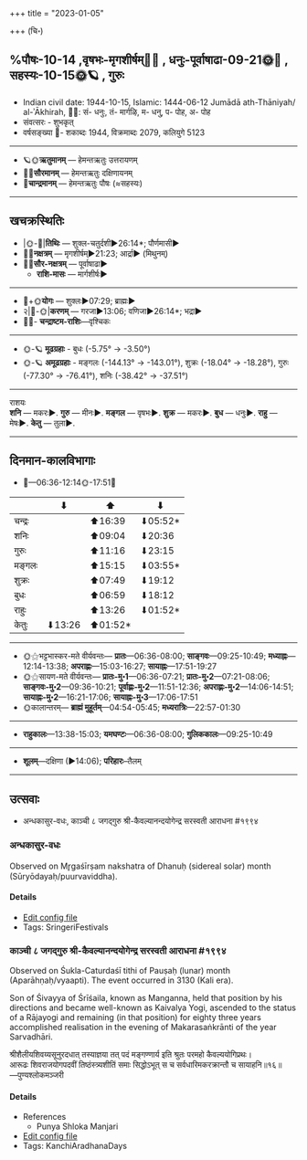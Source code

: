 +++
title = "2023-01-05"

+++
(चि॰)
## %पौषः-10-14  ,वृषभः-मृगशीर्षम्🌛🌌  ,  धनुः-पूर्वाषाढा-09-21🌞🌌  ,  सहस्यः-10-15🌞🪐  , गुरुः
- Indian civil date: 1944-10-15, Islamic: 1444-06-12 Jumādā ath-Thāniyah/ al-ʾĀkhirah, 🌌🌞: सं- धनुः, तं- मार्गऴि, म- धनु, प- पोह, अ- पोह
- संवत्सरः - शुभकृत्
- वर्षसङ्ख्या 🌛- शकाब्दः 1944, विक्रमाब्दः 2079, कलियुगे 5123
___________________
- 🪐🌞**ऋतुमानम्** — हेमन्तऋतुः उत्तरायणम्
- 🌌🌞**सौरमानम्** — हेमन्तऋतुः दक्षिणायनम्
- 🌛**चान्द्रमानम्** — हेमन्तऋतुः पौषः (≈सहस्यः)
___________________


## खचक्रस्थितिः
- |🌞-🌛|**तिथिः** — शुक्ल-चतुर्दशी►26:14*; पौर्णमासी►  
- 🌌🌛**नक्षत्रम्** — मृगशीर्षम्►21:23; आर्द्रा► (मिथुनम्)  
- 🌌🌞**सौर-नक्षत्रम्** — पूर्वाषाढा►  
  - **राशि-मासः** — मार्गशीर्षः► 
___________________
- 🌛+🌞**योगः** — शुक्लः►07:29; ब्राह्मः►  
- २|🌛-🌞|**करणम्** — गरजा►13:06; वणिजा►26:14*; भद्रा►  
- 🌌🌛- **चन्द्राष्टम-राशिः**—वृश्चिकः  
___________________
- 🌞-🪐 **मूढग्रहाः** - बुधः (-5.75° → -3.50°)
- 🌞-🪐 **अमूढग्रहाः** - मङ्गलः (-144.13° → -143.01°), शुक्रः (-18.04° → -18.28°), गुरुः (-77.30° → -76.41°), शनिः (-38.42° → -37.51°)
___________________
राशयः  
**शनि** — मकरः►. **गुरु** — मीनः►. **मङ्गल** — वृषभः►. **शुक्र** — मकरः►. **बुध** — धनुः►. **राहु** — मेषः►. **केतु** — तुला►. 
___________________


## दिनमान-कालविभागाः
- 🌅—06:36-12:14🌞-17:51🌇  

|      |⬇     |⬆     |⬇     |
|------|-----|-----|------|
|चन्द्रः|     |⬆16:39 |⬇05:52*|
|शनिः   |     |⬆09:04 |⬇20:36 |
|गुरुः  |     |⬆11:16 |⬇23:15 |
|मङ्गलः |     |⬆15:15 |⬇03:55*|
|शुक्रः |     |⬆07:49 |⬇19:12 |
|बुधः   |     |⬆06:59 |⬇18:12 |
|राहुः  |     |⬆13:26 |⬇01:52*|
|केतुः  |⬇13:26 |⬆01:52*|     |
___________________
- 🌞⚝भट्टभास्कर-मते वीर्यवन्तः— **प्रातः**—06:36-08:00; **साङ्गवः**—09:25-10:49; **मध्याह्नः**—12:14-13:38; **अपराह्णः**—15:03-16:27; **सायाह्नः**—17:51-19:27  
- 🌞⚝सायण-मते वीर्यवन्तः— **प्रातः-मु॰1**—06:36-07:21; **प्रातः-मु॰2**—07:21-08:06; **साङ्गवः-मु॰2**—09:36-10:21; **पूर्वाह्णः-मु॰2**—11:51-12:36; **अपराह्णः-मु॰2**—14:06-14:51; **सायाह्नः-मु॰2**—16:21-17:06; **सायाह्नः-मु॰3**—17:06-17:51  
- 🌞कालान्तरम्— **ब्राह्मं मुहूर्तम्**—04:54-05:45; **मध्यरात्रिः**—22:57-01:30  
___________________
- **राहुकालः**—13:38-15:03; **यमघण्टः**—06:36-08:00; **गुलिककालः**—09:25-10:49  
___________________
- **शूलम्**—दक्षिणा (►14:06); **परिहारः**–तैलम्  
___________________

## उत्सवाः
- अन्धकासुर-वधः, काञ्ची ८ जगद्गुरु श्री-कैवल्यानन्दयोगेन्द्र सरस्वती आराधना #१९९४
### अन्धकासुर-वधः

Observed on Mr̥gaśīrṣam nakshatra of Dhanuḥ (sidereal solar) month (Sūryōdayaḥ/puurvaviddha). 



#### Details
- [Edit config file](https://github.com/jyotisham/adyatithi/blob/master/devatA/shaiva/sidereal_solar_month/nakshatra/09/05/andhakAsura-vadhaH.toml)
- Tags: SringeriFestivals


### काञ्ची ८ जगद्गुरु श्री-कैवल्यानन्दयोगेन्द्र सरस्वती आराधना #१९९४

Observed on Śukla-Caturdaśī tithi of Pauṣaḥ (lunar) month (Aparāhṇaḥ/vyaapti). The event occurred in 3130 (Kali era).  


Son of Śivayya of Śrīśaila, known as Manganna, held that position by his directions and became well-known as Kaivalya Yogi, ascended to the status of a Rājayogi and remaining (in that position) for eighty three years accomplished realisation in the evening of Makarasaṅkrānti of the year Sarvadhāri.

श्रीशैलीयशिवय्यसूनुरदधात् तस्याज्ञया तत् पदं मङ्गण्णार्य इति श्रुतः परमहो कैवल्ययोगिप्रथः।  
आरूढः शिवराजयोगपदवीं तिष्ठंस्त्र्यशीतिं समाः सिद्धोऽभूत् स च सर्वधारिमकरक्रान्तौ च सायाहनि॥१६॥  
—पुण्यश्लोकमञ्जरी



#### Details
- References
  - Punya Shloka Manjari
- [Edit config file](https://github.com/jyotisham/adyatithi/blob/master/mahApuruSha/kAnchI-maTha/lunar_month/tithi/10/14/kAJcI_8_jagadguru_zrI~kaivalyAnandayOgEndra_sarasvatI_ArAdhanA.toml)
- Tags: KanchiAradhanaDays


